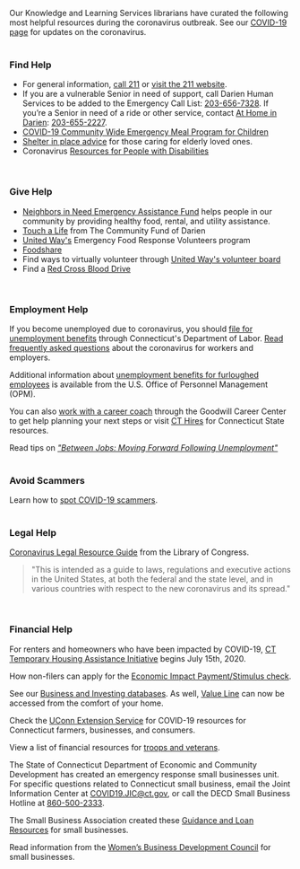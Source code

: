 Our Knowledge and Learning Services librarians have curated the following most helpful resources during the coronavirus outbreak. See our [COVID-19 page](https://dar.to/2Iznys9 "COVID-19") for updates on the coronavirus.
<br />
<br />

<div class="row">
<div class="col-md-6">

### Find Help
* For general information, [call 211](tel:211 "Call 211") or [visit the 211 website](https://dar.to/2QEumsV "Visit the 211 website").
* If you are a vulnerable Senior in need of support, call Darien Human Services to be added to the Emergency Call List: [203-656-7328](tel:2036567328 "Call Darien Human Services").
If you’re a Senior in need of a ride or other service, contact [At Home in Darien](https://dar.to/2TTzBpd "At Home in Darien"): [203-655-2227](tel:2036552227 "Call At Home in Darien"). 
* [COVID-19 Community Wide Emergency Meal Program for Children](https://dar.to/3kmCE67 "Community Wide Emergency Meal Program for Children")
* [Shelter in place advice](https://dar.to/39jJOS3 "Shelter in place advice") for those caring for elderly loved ones. 
* Coronavirus [Resources for People with Disabilities](https://dar.to/2x6oQJ7 "Resources for People with Disabilities")
<br />

</div>
<div class="col-md-6">

### Give Help
* [Neighbors in Need Emergency Assistance Fund](https://dar.to/33MDzFd "Neighbors in Need Emergency Assistance Fund") helps people in our community by providing healthy food, rental, and utility assistance.
* [Touch a Life](https://dar.to/33JK1MU "Touch a Life") from The Community Fund of Darien
* [United Way's](https://dar.to/2UggG9P "United Way") Emergency Food Response Volunteers program
* [Foodshare](https://dar.to/2JfttmG "Foodshare")
* Find ways to virtually volunteer through [United Way's volunteer board](https://dar.to/2JdFpVZ "United Way's volunteer board")
* Find a [Red Cross Blood Drive](https://dar.to/39gwbTC "Red Cross Blood Drive")
<br />

</div>
</div>

<div class="row">
<div class="col-md-6">

### Employment Help
If you become unemployed due to coronavirus, you should [file for unemployment benefits](https://dar.to/3bwlrT1 "File for unemployment benefits") through Connecticut's Department of Labor. [Read frequently asked questions](https://dar.to/2UEPzV1 "Read FAQs") about the coronavirus for workers and employers.

Additional information about [unemployment benefits for furloughed employees](https://dar.to/2QK2wvC "Unemployment benefits for furloughed employees") is available from the U.S. Office of Personnel Management (OPM). 

You can also [work with a career coach](https://dar.to/3cDMuf7 "work with a career coach") through the Goodwill Career Center to get help planning your next steps or visit [CT Hires](https://www.cthires.com/vosnet/Default.aspx "CT Hires") for Connecticut State resources. 

Read tips on [_"Between Jobs: Moving Forward Following Unemployment"_](https://dar.to/2QNbqs9 "Between Jobs: Moving Forward Following Unemployment")
<br />
<br />

### Avoid Scammers
Learn how to [spot COVID-19 scammers](https://dar.to/2QKDnRo "spot COVID-19 scammers").
<br />
<br />

### Legal Help
[Coronavirus Legal Resource Guide](https://dar.to/3dxfer9 "Coronavirus Legal Resource Guide") from the Library of Congress.

> "This is intended as a guide to laws, regulations and executive actions in the United States, at both the federal and the state level, and in various countries with respect to the new coronavirus and its spread."
<br />

</div>
<div class="col-md-6">

### Financial Help
For renters and homeowners who have been impacted by COVID-19, [CT Temporary Housing Assistance Initiative](https://portal.ct.gov/DOH/DOH/Programs/Temporary-Housing-Assistance-Initiatives "CT Temporary Housing Assistance Initiative") begins July 15th, 2020.

How non-filers can apply for the [Economic Impact Payment/Stimulus check](https://www.irs.gov/coronavirus/non-filers-enter-payment-info-here "Economic Impact Payment/Stimulus check").

See our [Business and Investing databases](https://dar.to/2TiCDmw "Business and Investing databases"). As well, [Value Line](https://dar.to/3dmKiKj "Value Line") can now be accessed from the comfort of your home.

Check the [UConn Extension Service](https://dar.to/2wFLE2f "UConn Extension Service") for COVID-19 resources for Connecticut farmers, businesses, and consumers. 

View a list of financial resources for [troops and veterans](https://dar.to/2yzfciI "Troops and veterans").

The State of Connecticut Department of Economic and Community Development has created an emergency response small businesses unit. For specific questions related to Connecticut small business, email the Joint Information Center at [COVID19.JIC@ct.gov](mailto:COVID19.JIC@ct.gov "Email the Joint Information Center"), or call the DECD Small Business Hotline at [860-500-2333](tel:8605002333 "Call the DECD Small Business Hotline").

The Small Business Association created these [Guidance and Loan Resources](https://dar.to/3bP1LcQ "SBA Guidance and Loan Resources") for small businesses.

Read information from the [Women’s Business Development Council](https://dar.to/2wDvHcH "Women’s Business Development Council") for small  businesses.
</div>
</div>